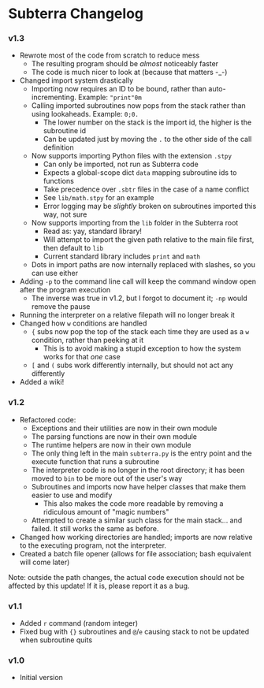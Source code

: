 # Subterra Changelog

### v1.3
- Rewrote most of the code from scratch to reduce mess
  - The resulting program should be _almost_ noticeably faster
  - The code is much nicer to look at (because that matters -_-)
- Changed import system drastically
  - Importing now requires an ID to be bound, rather than auto-incrementing. Example: `"print"0m`
  - Calling imported subroutines now pops from the stack rather than using lookaheads. Example: `0;0.`
    - The lower number on the stack is the import id, the higher is the subroutine id
    - Can be updated just by moving the `.` to the other side of the call definition
  - Now supports importing Python files with the extension `.stpy`
    - Can only be imported, not run as Subterra code
    - Expects a global-scope dict `data` mapping subroutine ids to functions
    - Take precedence over `.sbtr` files in the case of a name conflict
    - See `lib/math.stpy` for an example
    - Error logging may be _slightly_ broken on subroutines imported this way, not sure
  - Now supports importing from the `lib` folder in the Subterra root
    - Read as: yay, standard library!
    - Will attempt to import the given path relative to the main file first, then default to `lib`
    - Current standard library includes `print` and `math`
  - Dots in import paths are now internally replaced with slashes, so you can use either
- Adding `-p` to the command line call will keep the command window open after the program execution
  - The inverse was true in v1.2, but I forgot to document it; `-np` would remove the pause
- Running the interpreter on a relative filepath will no longer break it
- Changed how `w` conditions are handled
  - `{` subs now pop the top of the stack each time they are used as a `w` condition, rather than peeking at it
    - This is to avoid making a stupid exception to how the system works for that _one_ case
  - `[` and `(` subs work differently internally, but should not act any differently
- Added a wiki!

### v1.2
- Refactored code:
  - Exceptions and their utilities are now in their own module
  - The parsing functions are now in their own module
  - The runtime helpers are now in their own module
  - The only thing left in the main `subterra.py` is the entry point and the execute function that runs a subroutine
  - The interpreter code is no longer in the root directory; it has been moved to `bin` to be more out of the user's way
  - Subroutines and imports now have helper classes that make them easier to use and modify
    - This also makes the code more readable by removing a ridiculous amount of "magic numbers"
  - Attempted to create a similar such class for the main stack... and failed. It still works the same as before.
- Changed how working directories are handled; imports are now relative to the executing program, not the interpreter.
- Created a batch file opener (allows for file association; bash equivalent will come later)

Note: outside the path changes, the actual code execution should not be affected by this update! If it is, please report it as a bug.

### v1.1
- Added `r` command (random integer)
- Fixed bug with `{}` subroutines and `@`/`e` causing stack to not be updated when subroutine quits

### v1.0
- Initial version
